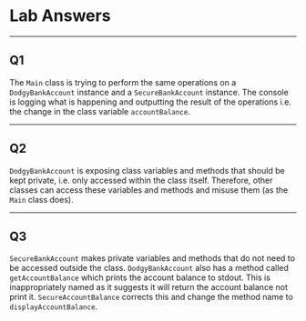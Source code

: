 # Lab Answers

---

## Q1

The `Main` class is trying to perform the same operations on a `DodgyBankAccount` instance and a `SecureBankAccount`
instance. The console is logging what is happening and outputting the result of the operations i.e. the change in the
class variable `accountBalance`.

---

## Q2

`DodgyBankAccount` is exposing class variables and methods that should be kept private, i.e. only accessed within the
class itself. Therefore, other classes can access these variables and methods and misuse them (as the `Main` class does).

---

## Q3

`SecureBankAccount` makes private variables and methods that do not need to be accessed outside the class.
`DodgyBankAccount` also has a method called `getAccountBalance` which prints the account balance to stdout. This
is inappropriately named as it suggests it will return the account balance not print it. `SecureAccountBalance`
corrects this and change the method name to `displayAccountBalance`.
